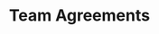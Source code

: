 ---
title: "Team Agreements"
linkTitle: "Team Agreements"
weight: 1
hide_summary: true
description: >
  Learn more about unit, integration, system, and E2E Testing.
---